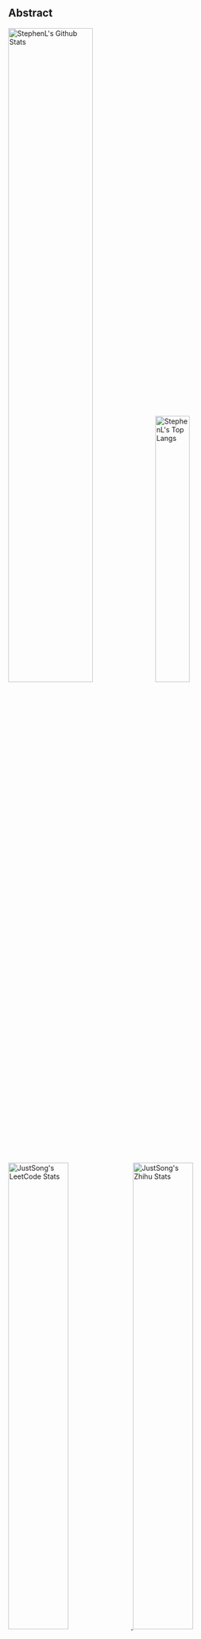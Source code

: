## Abstract
<p>
  <img src="https://github-readme-stats.vercel.app/api?username=stephen-a2z&show_icons=true&hide_border=true" alt="StephenL's Github Stats" width="58%" />
  <img src="https://github-readme-stats.vercel.app/api/top-langs/?username=stephen-a2z&layout=compact&hide_border=true&langs_count=10" alt="StephenL's Top Langs" width="37%" /> 
</p>

<a href="https://github.com/songquanpeng/stats-cards">
<p>
  <img src="https://stats.justsong.cn/api/leetcode/?username=quanpeng&theme=light" alt="JustSong's LeetCode Stats" width="49%" />
  <img src="https://stats.justsong.cn/api/zhihu/?username=songwonderful&theme=light" alt="JustSong's Zhihu Stats" width="49%" /> 
</p>
</a>

![skills](https://skillicons.dev/icons?i=c,cpp,go,py,html,css,js,nodejs,java,md,pytorch,tensorflow,flask,fastapi,express,qt,react,cmake,docker,git,linux,nginx,mysql,redis,sqlite,githubactions,heroku,vercel,visualstudio,vscode)


## Top Projects
|Project|Description|Stars|
|:--|:--|:--|
|[easy-sms-reciever](https://github.com/stephen-a2z/easy-sms-reciever)|A friendly and free SMS verification platform|`1⭐`|
|[adb_project](https://github.com/stephen-a2z/adb_project)|None|`0⭐`|
|[bookmarkshub](https://github.com/stephen-a2z/bookmarkshub)|bookmarks online that support customization|`0⭐`|
|[browerhub](https://github.com/stephen-a2z/browerhub)|None|`0⭐`|
|[collections](https://github.com/stephen-a2z/collections)|good code|`0⭐`|
|[crawl4play](https://github.com/stephen-a2z/crawl4play)|我能爬, 但我不爬你, 哎, 我就是玩|`0⭐`|
|[data_analysis_projects](https://github.com/stephen-a2z/data_analysis_projects)|自我练习使用|`0⭐`|
|[dynamic-lyrics-player](https://github.com/stephen-a2z/dynamic-lyrics-player)|dynamic lyrics|`0⭐`|
|[JSONBank](https://github.com/stephen-a2z/JSONBank)|JSONBank - Daily-Refreshed Data Vault|`0⭐`|
|[media-data-mining](https://github.com/stephen-a2z/media-data-mining)|对一些媒体信息(视频, 文章, 音乐等)进行爬取并数据分析|`0⭐`|

## Recent Updates
|Project|Description|Last Update|
|:--|:--|:--|
|[dynamic-lyrics-player](https://github.com/stephen-a2z/dynamic-lyrics-player)|dynamic lyrics|![2025-05-27 23:50:20](https://img.shields.io/badge/2025--05--27-23%3A50%3A20-brightgreen?style=flat-square)|
|[stephen-a2z.github.io](https://github.com/stephen-a2z/stephen-a2z.github.io)|stephen-a2z.github.io|![2025-05-03 01:16:52](https://img.shields.io/badge/2025--05--03-01%3A16%3A52-brightgreen?style=flat-square)|
|[nav](https://github.com/stephen-a2z/nav)|一个导航网站 |![2025-04-30 16:45:11](https://img.shields.io/badge/2025--04--30-16%3A45%3A11-brightgreen?style=flat-square)|
|[JSONBank](https://github.com/stephen-a2z/JSONBank)|JSONBank - Daily-Refreshed Data Vault|![2025-04-24 19:21:19](https://img.shields.io/badge/2025--04--24-19%3A21%3A19-brightgreen?style=flat-square)|
|[strapi-cloud-template-blog-639a9c601d](https://github.com/stephen-a2z/strapi-cloud-template-blog-639a9c601d)|None|![2024-05-07 15:40:43](https://img.shields.io/badge/2024--05--07-15%3A40%3A43-brightgreen?style=flat-square)|
|[vocabwizard](https://github.com/stephen-a2z/vocabwizard)|None|![2023-04-25 17:12:22](https://img.shields.io/badge/2023--04--25-17%3A12%3A22-brightgreen?style=flat-square)|
|[browerhub](https://github.com/stephen-a2z/browerhub)|None|![2023-04-18 11:25:51](https://img.shields.io/badge/2023--04--18-11%3A25%3A51-brightgreen?style=flat-square)|
|[easy-sms-reciever](https://github.com/stephen-a2z/easy-sms-reciever)|A friendly and free SMS verification platform|![2023-03-06 18:37:47](https://img.shields.io/badge/2023--03--06-18%3A37%3A47-brightgreen?style=flat-square)|
|[bookmarkshub](https://github.com/stephen-a2z/bookmarkshub)|bookmarks online that support customization|![2022-04-13 18:05:33](https://img.shields.io/badge/2022--04--13-18%3A05%3A33-brightgreen?style=flat-square)|
|[problemsolver](https://github.com/stephen-a2z/problemsolver)|记录一下工作中遇到的一些疑难杂症|![2021-09-21 23:26:44](https://img.shields.io/badge/2021--09--21-23%3A26%3A44-brightgreen?style=flat-square)|



*Last updated on: 2025-06-29 20:23:38*
